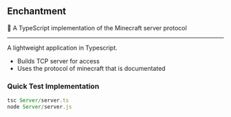  <h2> Enchantment </h2>
 <p>🔮 A TypeScript implementation of the Minecraft server protocol</p>
 <hr>
 A lightweight application in Typescript.

- Builds TCP server for access
- Uses the protocol of minecraft that is documentated


### Quick Test Implementation

```TypeScript
tsc Server/server.ts 
node Server/server.js
```
